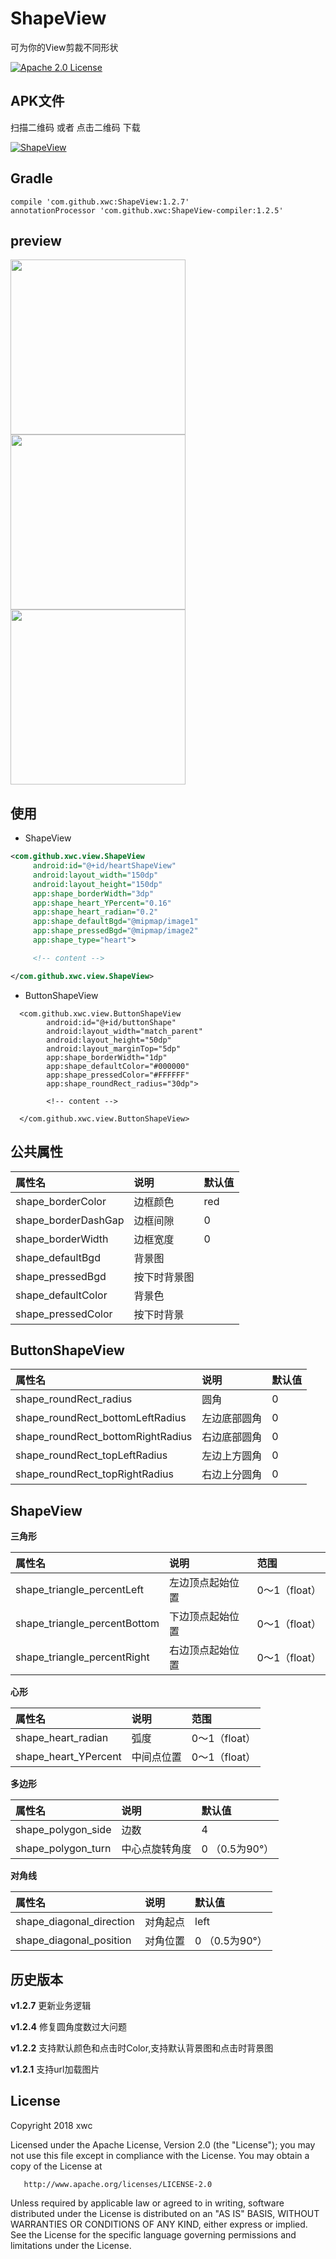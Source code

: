 ShapeView
=========

可为你的View剪裁不同形状

[![Apache 2.0 License](https://img.shields.io/badge/license-Apache%202.0-blue.svg?style=flat)](http://www.apache.org/licenses/LICENSE-2.0.html)


APK文件
-------

扫描二维码 或者 点击二维码 下载

[![ShapeView](https://github.com/xwc520/ShapView/raw/master/image/qrcode.png)](https://github.com/xwc520/ShapView/raw/master/image/app-release.apk)


Gradle
-------

```
compile 'com.github.xwc:ShapeView:1.2.7'
annotationProcessor 'com.github.xwc:ShapeView-compiler:1.2.5'

```
preview
-------

<img src="image/example1.jpg" width="280px"/><img src="image/example2.jpg" width="280px"/><img src="image/example3.jpg" width="280px"/>



使用
----

- ShapeView
```xml
<com.github.xwc.view.ShapeView
     android:id="@+id/heartShapeView"
     android:layout_width="150dp"
     android:layout_height="150dp"
     app:shape_borderWidth="3dp"
     app:shape_heart_YPercent="0.16"
     app:shape_heart_radian="0.2"
     app:shape_defaultBgd="@mipmap/image1"
     app:shape_pressedBgd="@mipmap/image2"
     app:shape_type="heart">

     <!-- content -->

</com.github.xwc.view.ShapeView>
```
- ButtonShapeView

```
  <com.github.xwc.view.ButtonShapeView
        android:id="@+id/buttonShape"
        android:layout_width="match_parent"
        android:layout_height="50dp"
        android:layout_marginTop="5dp"
        app:shape_borderWidth="1dp"
        app:shape_defaultColor="#000000"
        app:shape_pressedColor="#FFFFFF"
        app:shape_roundRect_radius="30dp">

        <!-- content -->

  </com.github.xwc.view.ButtonShapeView>
```


公共属性
--------

属性名 | 说明 | 默认值
:----------- | :----------- | :-----------
shape_borderColor         | 边框颜色        | red
shape_borderDashGap         | 边框间隙        | 0
shape_borderWidth         | 边框宽度        | 0
shape_defaultBgd         | 背景图        |
shape_pressedBgd         | 按下时背景图        |
shape_defaultColor         | 背景色        |
shape_pressedColor         | 按下时背景        |


ButtonShapeView
---------------

属性名 | 说明 | 默认值
:----------- | :----------- | :-----------
shape_roundRect_radius         | 圆角         | 0
shape_roundRect_bottomLeftRadius         | 左边底部圆角        | 0
shape_roundRect_bottomRightRadius         | 右边底部圆角        | 0
shape_roundRect_topLeftRadius         | 左边上方圆角    | 0
shape_roundRect_topRightRadius         | 右边上分圆角         | 0

ShapeView
---------


**三角形**

属性名 | 说明 | 范围
:----------- | :----------- | :-----------
shape_triangle_percentLeft         | 左边顶点起始位置        | 0～1（float）
shape_triangle_percentBottom         | 下边顶点起始位置         | 0～1（float）
shape_triangle_percentRight         | 右边顶点起始位置         | 0～1（float）

**心形**

属性名 | 说明 | 范围
:----------- | :----------- | :-----------
shape_heart_radian         | 弧度        | 0～1（float）
shape_heart_YPercent         | 中间点位置         | 0～1（float）

**多边形**

属性名 | 说明 | 默认值
:----------- | :----------- | :-----------
shape_polygon_side         | 边数        | 4
shape_polygon_turn         | 中心点旋转角度         | 0 （0.5为90°）


**对角线**

属性名 | 说明 | 默认值
:----------- | :----------- | :-----------
shape_diagonal_direction         | 对角起点        | left
shape_diagonal_position         | 对角位置         | 0 （0.5为90°）

历史版本
--------

**v1.2.7** 更新业务逻辑

**v1.2.4** 修复圆角度数过大问题
    

**v1.2.2** 支持默认颜色和点击时Color,支持默认背景图和点击时背景图

**v1.2.1** 支持url加载图片

License
-------

Copyright 2018 xwc

   Licensed under the Apache License, Version 2.0 (the "License");
   you may not use this file except in compliance with the License.
   You may obtain a copy of the License at

       http://www.apache.org/licenses/LICENSE-2.0

   Unless required by applicable law or agreed to in writing, software
   distributed under the License is distributed on an "AS IS" BASIS,
   WITHOUT WARRANTIES OR CONDITIONS OF ANY KIND, either express or implied.
   See the License for the specific language governing permissions and
   limitations under the License.

